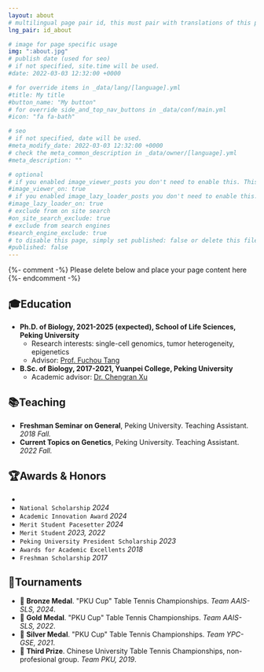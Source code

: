 ```yaml
---
layout: about
# multilingual page pair id, this must pair with translations of this page. (This name must be unique)
lng_pair: id_about

# image for page specific usage
img: ":about.jpg"
# publish date (used for seo)
# if not specified, site.time will be used.
#date: 2022-03-03 12:32:00 +0000

# for override items in _data/lang/[language].yml
#title: My title
#button_name: "My button"
# for override side_and_top_nav_buttons in _data/conf/main.yml
#icon: "fa fa-bath"

# seo
# if not specified, date will be used.
#meta_modify_date: 2022-03-03 12:32:00 +0000
# check the meta_common_description in _data/owner/[language].yml
#meta_description: ""

# optional
# if you enabled image_viewer_posts you don't need to enable this. This is only if image_viewer_posts = false
#image_viewer_on: true
# if you enabled image_lazy_loader_posts you don't need to enable this. This is only if image_lazy_loader_posts = false
#image_lazy_loader_on: true
# exclude from on site search
#on_site_search_exclude: true
# exclude from search engines
#search_engine_exclude: true
# to disable this page, simply set published: false or delete this file
#published: false
---
```


{%- comment -%} Please delete below and place your page content here {%- endcomment -%}

## 🎓Education

- **Ph.D. of Biology, 2021-2025 (expected), School of Life Sciences, Peking University**
  - Research interests: single-cell genomics, tumor heterogeneity, epigenetics
  - Advisor: [Prof. Fuchou Tang](https://biopic.pku.edu.cn/en/researchteam/511476.htm)
- **B.Sc. of Biology, 2017-2021, Yuanpei College, Peking University**
  - Academic advisor: [Dr. Chengran Xu](http://www.cls.edu.cn/english/PrincipalInvestigator/pi/index1962.shtml)

## 📚Teaching

- **Freshman Seminar on General**, Peking University. Teaching Assistant. *2018 Fall.*
- **Current Topics on Genetics**, Peking University. Teaching Assistant. *2022 Fall.*

## 🏆Awards & Honors

- 
- `National Scholarship` *2024*
- `Academic Innovation Award` *2024*
- `Merit Student Pacesetter` *2024*
- `Merit Student` *2023, 2022*
- `Peking University President Scholarship` *2023*
- `Awards for Academic Excellents` *2018*
- `Freshman Scholarship` *2017*

## 🏓Tournaments

- 🥉 **Bronze Medal**. "PKU Cup" Table Tennis Championships. *Team AAIS-SLS, 2024*.
- 🥇 **Gold Medal**. "PKU Cup" Table Tennis Championships. *Team AAIS-SLS, 2022*.
- 🥈 **Silver Medal**. "PKU Cup" Table Tennis Championships. *Team YPC-GSE, 2021*.
- 🥉 **Third Prize**. Chinese University Table Tennis Championships, non-profesional group. *Team PKU, 2019*.